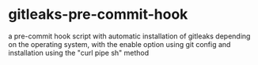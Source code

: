 # gitleaks-pre-commit-hook
a pre-commit hook script with automatic installation of gitleaks depending on the operating system, with the enable option using git config and installation using the "curl pipe sh" method
